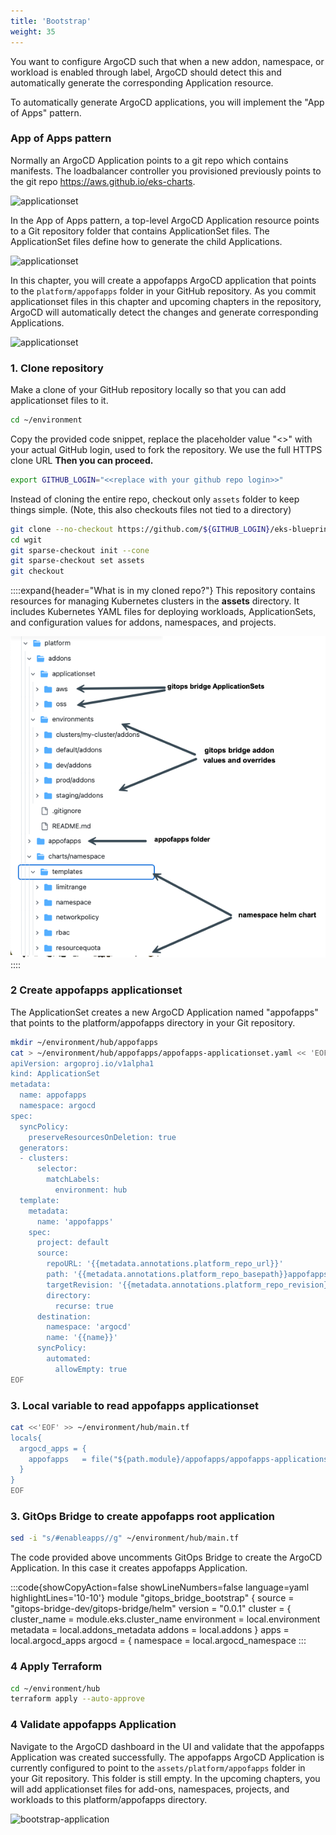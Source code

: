 ```yaml
---
title: 'Bootstrap'
weight: 35
---
```


You want to configure ArgoCD such that when a new addon, namespace, or workload is enabled through label, ArgoCD should detect this and automatically generate the corresponding Application resource.

To automatically generate ArgoCD applications, you will implement the "App of Apps" pattern.

### App of Apps pattern

Normally an ArgoCD Application points to a git repo which contains manifests. The loadbalancer controller you provisioned previously points to the git repo https://aws.github.io/eks-charts.

 
 ![applicationset](/static/images/lb-helmchart-folder.png)


In the App of Apps pattern, a top-level ArgoCD Application resource points to a Git repository folder that contains ApplicationSet files. The ApplicationSet files define how to generate the child Applications. 

![applicationset](/static/images/app-of-apps.png)


In this chapter, you will create a appofapps ArgoCD application that points to the `platform/appofapps` folder in your GitHub repository. As you commit applicationset files in this chapter and upcoming chapters in the repository, ArgoCD will automatically detect the changes and generate corresponding Applications.


![applicationset](/static/images/bootstrap-appofapps.png)


### 1. Clone repository

Make a clone of your GitHub repository locally so that you can add applicationset files to it.

```bash
cd ~/environment
```

Copy the provided code snippet, replace the placeholder value "<<replace with your github login>>" with your actual GitHub login, used to fork the repository. We use the full HTTPS clone URL **Then you can proceed.**

```bash
export GITHUB_LOGIN="<<replace with your github repo login>>"
```

Instead of cloning the entire repo, checkout only `assets` folder to keep things simple. (Note, this also checkouts files not tied to a directory)

```bash
git clone --no-checkout https://github.com/${GITHUB_LOGIN}/eks-blueprints-for-terraform-workshop.git wgit
cd wgit
git sparse-checkout init --cone
git sparse-checkout set assets
git checkout
```

::::expand{header="What is in my cloned repo?"}
This repository contains resources for managing Kubernetes clusters in the **assets** directory. It includes Kubernetes YAML files for deploying workloads, ApplicationSets, and configuration values for addons, namespaces, and projects.

![Kubernetes Addons](/static/images/platform-github-folders.png)
::::


### 2 Create appofapps applicationset 

The ApplicationSet creates a new ArgoCD Application named "appofapps" that points to the platform/appofapps directory in your Git repository.

```bash
mkdir ~/environment/hub/appofapps
cat > ~/environment/hub/appofapps/appofapps-applicationset.yaml << 'EOF'
apiVersion: argoproj.io/v1alpha1
kind: ApplicationSet
metadata:
  name: appofapps
  namespace: argocd
spec:
  syncPolicy:
    preserveResourcesOnDeletion: true
  generators:
  - clusters:
      selector:
        matchLabels:
          environment: hub
  template:
    metadata:
      name: 'appofapps'
    spec:
      project: default
      source:
        repoURL: '{{metadata.annotations.platform_repo_url}}'
        path: '{{metadata.annotations.platform_repo_basepath}}appofapps'
        targetRevision: '{{metadata.annotations.platform_repo_revision}}'
        directory:
          recurse: true
      destination:
        namespace: 'argocd'
        name: '{{name}}'
      syncPolicy:
        automated:
          allowEmpty: true
EOF
```


### 3. Local variable to read appofapps applicationset

```bash
cat <<'EOF' >> ~/environment/hub/main.tf
locals{
  argocd_apps = {
    appofapps   = file("${path.module}/appofapps/appofapps-applicationset.yaml")
  }
}
EOF
```

### 3. GitOps Bridge to create appofapps root application

```bash
sed -i "s/#enableapps//g" ~/environment/hub/main.tf
```
The code provided above uncomments GitOps Bridge to create the ArgoCD Application. In this case it creates appofapps Application.

:::code{showCopyAction=false showLineNumbers=false language=yaml highlightLines='10-10'}
module "gitops_bridge_bootstrap" {
  source  = "gitops-bridge-dev/gitops-bridge/helm"
  version = "0.0.1"
  cluster = {
    cluster_name = module.eks.cluster_name
    environment  = local.environment
     metadata     = local.addons_metadata
     addons       = local.addons
  }
  apps = local.argocd_apps
  argocd = {
    namespace        = local.argocd_namespace
:::

### 4 Apply Terraform

```bash
cd ~/environment/hub
terraform apply --auto-approve
```

### 4 Validate appofapps Application

Navigate to the ArgoCD dashboard in the UI and validate that the appofapps Application was created successfully. The appofapps ArgoCD Application is currently configured to point to the `assets/platform/appofapps` folder in your Git repository. This folder is still empty. In the upcoming chapters, you will add applicationset files for add-ons, namespaces, projects, and workloads to this platform/appofapps directory.

![bootstrap-application](/static/images/bootstrap-application.png)
